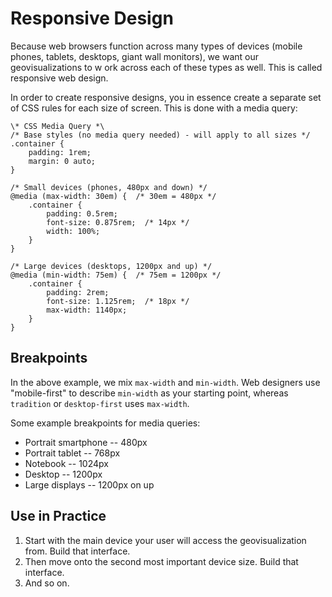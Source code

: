 # Responsive Design
Because web browsers function across many types of devices (mobile phones, tablets, desktops, giant wall monitors), we want our geovisualizations to w
ork across each of these types as well. This is called responsive web design.

In order to create responsive designs, you in essence create a separate set of CSS rules for each size of screen. This is done with a media query:

```
\* CSS Media Query *\
/* Base styles (no media query needed) - will apply to all sizes */
.container {
    padding: 1rem;
    margin: 0 auto;
}

/* Small devices (phones, 480px and down) */
@media (max-width: 30em) {  /* 30em = 480px */
    .container {
        padding: 0.5rem;
        font-size: 0.875rem;  /* 14px */
        width: 100%;
    }
}

/* Large devices (desktops, 1200px and up) */
@media (min-width: 75em) {  /* 75em = 1200px */
    .container {
        padding: 2rem;
        font-size: 1.125rem;  /* 18px */
        max-width: 1140px;
    }
}
```

## Breakpoints
In the above example, we mix `max-width` and `min-width`. Web designers use "mobile-first" to describe `min-width` as your starting point, whereas `tradition` or `desktop-first` uses `max-width`.


Some example breakpoints for media queries:
- Portrait smartphone -- 480px
- Portrait tablet -- 768px
- Notebook -- 1024px
- Desktop -- 1200px
- Large displays -- 1200px on up

## Use in Practice
1. Start with the main device your user will access the geovisualization from. Build that interface.
2. Then move onto the second most important device size. Build that interface.
3. And so on.



